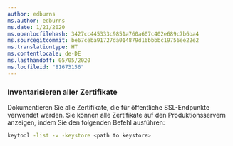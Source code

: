 ```yaml
---
author: edburns
ms.author: edburns
ms.date: 1/21/2020
ms.openlocfilehash: 3427cc445333c9851a760a607c402e689c7b6ba4
ms.sourcegitcommit: be67ceba91727da014879d16bbbbc19756ee22e2
ms.translationtype: HT
ms.contentlocale: de-DE
ms.lasthandoff: 05/05/2020
ms.locfileid: "81673156"
---
```

### <a name="inventory-all-certificates"></a>Inventarisieren aller Zertifikate

Dokumentieren Sie alle Zertifikate, die für öffentliche SSL-Endpunkte verwendet werden. Sie können alle Zertifikate auf den Produktionsservern anzeigen, indem Sie den folgenden Befehl ausführen:

```bash
keytool -list -v -keystore <path to keystore>
```
